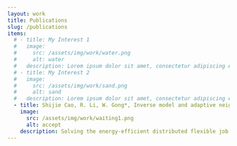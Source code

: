 ```yaml
---
layout: work
title: Publications
slug: /publications
items:
  # - title: My Interest 1
  #   image:
  #     src: /assets/img/work/water.png
  #     alt: water
  #   description: Lorem ipsum dolor sit amet, consectetur adipiscing elit, sed do eiusmod tempor incididunt ut labore et dolore magna aliqua. Ut enim ad minim veniam, quis nostrud exercitation ullamco laboris nisi ut aliquip ex ea commodo consequat.
  # - title: My Interest 2
  #   image:
  #     src: /assets/img/work/sand.png
  #     alt: sand
  #   description: Lorem ipsum dolor sit amet, consectetur adipiscing elit, sed do eiusmod tempor incididunt ut labore et dolore magna aliqua. Ut enim ad minim veniam, quis nostrud exercitation ullamco laboris nisi ut aliquip ex ea commodo consequat. Duis aute irure dolor in reprehenderit in voluptate velit esse cillum dolore eu fugiat nulla pariatur.
  - title: Shijie Cao, R. Li, W. Gong*, Inverse model and adaptive neighborhood search based cooperative optimizer for energy-efficient distributed flexible job shop scheduling, Swarm and Evolutionary Computation.
    image:
      src: /assets/img/work/waiting1.png
      alt: accept
    description: Solving the energy-efficient distributed flexible job shop scheduling problem (EEDFJSP) obtains increased attention. However, most previous studies barely considered the large-scale nature of the decision variables of EEDFJSP. In this paper, the large-scale EEDFJSP with two minimized objectives of makespan and total energy consumption (TEC) is studied. To efficiently deal with this problem, an inverse model and adaptive neighborhood search based cooperative optimizer is proposed. First, the inverse model is applied to the job shop scheduling problem. Then, the inverse model and adaptive local search operators cooperate search is designed to obtain offspring. Furthermore, an adaptive strategy for local search operators is developed. Finally, it is compared with other multi-objective optimization algorithms to confirm the effectiveness of the proposed algorithm, including MOEA/D, NSGA-II, IM-MOEA/D, HMMA, HSLFA, and SPAMA. Experimental results demonstrate the superior performance in solving EEDFJSP compared to these six state-of-the-art multi-objective optimization algorithms.
---
```


<!-- This is an example of a "Work" page, displaying your work, your interests, your projects. -->
<br />
<br />
